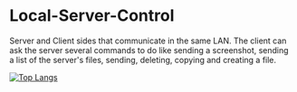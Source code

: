 # Local-Server-Control
Server and Client sides that communicate in the same LAN. 
The client can ask the server several commands to do like sending a screenshot, sending a list of the server's files, sending, deleting, copying and creating a file.

[![Top Langs](https://github-readme-stats.vercel.app/api/top-langs/?username=AlmogMichaelHemo)](https://github.com/anuraghazra/github-readme-stats)
